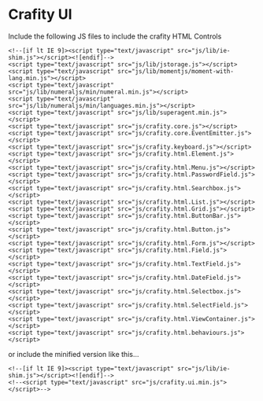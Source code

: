 # Crafity UI

Include the following JS files to include the crafity HTML Controls

	<!--[if lt IE 9]><script type="text/javascript" src="js/lib/ie-shim.js"></script><![endif]-->
	<script type="text/javascript" src="js/lib/jstorage.js"></script>
	<script type="text/javascript" src="js/lib/momentjs/moment-with-lang.min.js"></script>
	<script type="text/javascript" src="js/lib/numeraljs/min/numeral.min.js"></script>
	<script type="text/javascript" src="js/lib/numeraljs/min/languages.min.js"></script>
	<script type="text/javascript" src="js/lib/superagent.min.js"></script>
	<script type="text/javascript" src="js/crafity.core.js"></script>
	<script type="text/javascript" src="js/crafity.core.EventEmitter.js"></script>
	<script type="text/javascript" src="js/crafity.keyboard.js"></script>
	<script type="text/javascript" src="js/crafity.html.Element.js"></script>
	<script type="text/javascript" src="js/crafity.html.Menu.js"></script>
	<script type="text/javascript" src="js/crafity.html.PasswordField.js"></script>
	<script type="text/javascript" src="js/crafity.html.Searchbox.js"></script>
	<script type="text/javascript" src="js/crafity.html.List.js"></script>
	<script type="text/javascript" src="js/crafity.html.Grid.js"></script>
	<script type="text/javascript" src="js/crafity.html.ButtonBar.js"></script>
	<script type="text/javascript" src="js/crafity.html.Button.js"></script>
	<script type="text/javascript" src="js/crafity.html.Form.js"></script>
	<script type="text/javascript" src="js/crafity.html.Field.js"></script>
	<script type="text/javascript" src="js/crafity.html.TextField.js"></script>
	<script type="text/javascript" src="js/crafity.html.DateField.js"></script>
	<script type="text/javascript" src="js/crafity.html.Selectbox.js"></script>
	<script type="text/javascript" src="js/crafity.html.SelectField.js"></script>
	<script type="text/javascript" src="js/crafity.html.ViewContainer.js"></script>
	<script type="text/javascript" src="js/crafity.html.behaviours.js"></script>
		
or include the minified version like this...

	<!--[if lt IE 9]><script type="text/javascript" src="js/lib/ie-shim.js"></script><![endif]-->
	<!--<script type="text/javascript" src="js/crafity.ui.min.js"></script>-->
